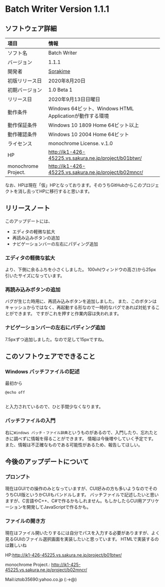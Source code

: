 # Batch Writer Version 1.1.1


## ソフトウェア詳細
|項目|情報|
|:-|:-|
|ソフト名|Batch Writer|
|バージョン|1.1.1|
|開発者|[Sorakime](https://sorakime.theblog.me/)|
|初版リリース日|2020年8月20日|
|初期バージョン|1.0 Beta 1|
|リリース日|2020年9月13日日曜日|
|動作条件|Windows 64ビット、Windows HTML Applicationが動作する環境|
|動作保証条件|Windows 10 1809 Home 64ビット以上|
|動作確認条件|Windows 10 2004 Home 64ビット|
|ライセンス|monochrome License. v.1.0|
|HP| http://ik1-426-45225.vs.sakura.ne.jp/project/b01btwr/|
|monochrome Project.|http://ik1-426-45225.vs.sakura.ne.jp/project/b02mncr/|

なお、HPは現在「仮」HPとなっております。そのうちGitHubからこのプロジェクトを消し去ってHPに移行すると思います。

## リリースノート
このアップデートには、
* エディタの軽微な拡大
* 再読み込みボタンの追加
* ナビゲーションバーの左右にパディング追加

### エディタの軽微な拡大
より、下側に余るふちを小さくしました。
100vh(ウィンドウの高さ)から25px引いたサイズになっています。

### 再読み込みボタンの追加
バグが生じた時用に、再読み込みボタンを追加しました。
また、このボタンはキャッシュからではなく、再起動する形なので一時的なバグであれば対処することができます。
ですがこれを押すと作業内容は失われます。

### ナビゲーションバーの左右にパディング追加
7.5pxずつ追加しました。なので足して15pxですね。



## このソフトウェアでできること
### Windows バッチファイルの記述
最初から
```plane:
@echo off


```
と入力されているので、ひと手間少なくなります。

### バッチファイルの入門
右に`Windows バッチ・ファイル辞典`というものがあるので、入門したり、忘れたときに調べずに情報を得ることができます。
情報は今後増やしていく予定です。
また、情報は不正確なものである可能性があるため、報告してほしい。

## 今後のアップデートについて
### プロンプト
現在はGUIでの操作のみとなっていますが、CUI好みの方も多いようなのでそのうちCUI版というかCUIもバンドルします。
バッチファイルで記述したいと思いますが、C言語やC++、C#で作るかもしれません。もしかしたらCUI用アプリケーションを開発してJavaScriptで作るかも。

### ファイルの開き方
現在はファイル開いたりするには自分でパスを入力する必要がありますが、よく見るGUIのファイル選択画面を実装したいと思っています。
HTMLで実装するのは難しいね

HP:http://ik1-426-45225.vs.sakura.ne.jp/project/b01btwr/

monochrome Project.: http://ik1-425-45225.vs.sakura.ne.jp/project/b02mncr/

Mail:iztob35690:yahoo.co.jp (:->@)
